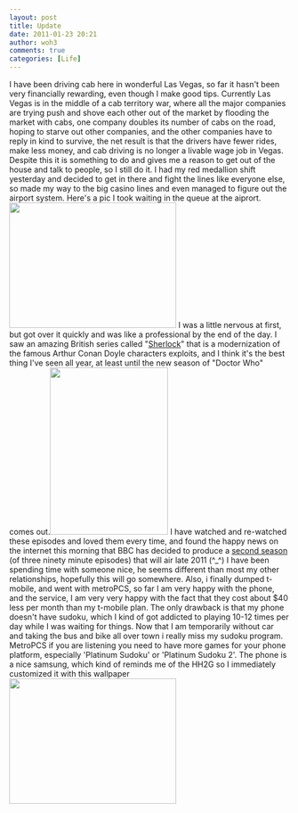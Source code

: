 ```yaml
---
layout: post
title: Update
date: 2011-01-23 20:21
author: woh3
comments: true
categories: [Life]
---
```

I have been driving cab here in wonderful Las Vegas, so far it hasn't been very financially rewarding, even though I make good tips. Currently Las Vegas is in the middle of a cab territory war, where all the major companies are trying push and shove each other out of the market by flooding the market with cabs, one company doubles its number of cabs on the road, hoping to starve out other companies, and the other companies have to reply in kind to survive, the net result is that the drivers have fewer rides, make less money, and cab driving is no longer a livable wage job in Vegas. Despite this it is something to do and gives me a reason to get out of the house and talk to people, so I still do it. I had my red medallion shift yesterday and decided to get in there and fight the lines like everyone else, so made my way to the big casino lines and even managed to figure out the airport system. Here's a pic I took waiting in the queue at the aiprort.
<a href="http://woh3blog.files.wordpress.com/2011/06/0122103604_01.jpeg"><img src="http://woh3blog.files.wordpress.com/2011/06/0122103604_01.jpeg?w=300" alt="" title="airport taxi cab queue, las vegas, nv, 1-22-2011" width="300" height="225" class="alignnone size-medium wp-image-466" /></a>
I was a little nervous at first, but got over it quickly and was like a professional by the end of the day.
I saw an amazing British series called "<a href="http://www.imdb.com/title/tt1475582/">Sherlock</a>" that is a modernization of the famous Arthur Conan Doyle characters exploits, and I think it's the best thing I've seen all year, at least until the new season of "Doctor Who" comes out.<a href="http://woh3.files.wordpress.com/2011/01/sherlock1.jpg"><img src="http://woh3.files.wordpress.com/2011/01/sherlock1.jpg?w=212" alt="" title="sherlock" width="212" height="300" class="alignleft size-medium wp-image-470" /></a>
 I have watched and re-watched these episodes and loved them every time, and found the happy news on the internet this morning that BBC has decided to produce a <a href="http://en.wikipedia.org/wiki/Sherlock_%28TV_series%29#Series_2_.282011.29">second season</a> (of three ninety minute episodes) that will air late 2011 (^_^)
I have been spending time with someone nice, he seems different than most my other relationships, hopefully this will go somewhere.
Also, i finally dumped t-mobile, and went with metroPCS, so far I am very happy with the phone, and the service, I am very very happy with the fact that they cost about $40 less per month than my t-mobile plan. The only drawback is that my phone doesn't have sudoku, which I kind of got addicted to playing 10-12 times per day while I was waiting for things. Now that I am temporarily without car and taking the bus and bike all over town i really miss my sudoku program. MetroPCS if you are listening you need to have more games for your phone platform, especially 'Platinum Sudoku' or 'Platinum Sudoku 2'. The phone is a nice samsung, which kind of reminds me of the HH2G so I immediately customized it with this wallpaper
<a href="http://woh3.sdf.org/wordpress/wp-content/uploads/2011/06/dontpanic_10241.jpg"><img src="http://woh3.sdf.org/wordpress/wp-content/uploads/2011/06/dontpanic_10241.jpg?w=300" alt="" title="dontpanic_1024" width="300" height="225" class="alignnone size-medium wp-image-469" /></a>
